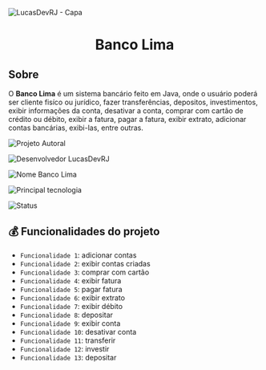![LucasDevRJ - Capa](https://user-images.githubusercontent.com/95040236/147415952-3be56c26-f85d-4489-bb6b-e32128ac7ce3.png)

<h1 align="center">Banco Lima</h1>

## Sobre

O **Banco Lima** é um sistema bancário feito em Java, onde o usuário poderá ser cliente fisíco ou jurídico, fazer transferências, depositos, investimentos, exibir informações da conta, desativar a conta, comprar com cartão de crédito ou débito, exibir a fatura, pagar a fatura, exibir extrato, adicionar contas bancárias, exibi-las, entre outras.

![Projeto Autoral](https://img.shields.io/badge/Autoral-Sim-success)

![Desenvolvedor LucasDevRJ](https://img.shields.io/badge/Desenvolvedor-LucasDevRJ-success)

![Nome Banco Lima](https://img.shields.io/badge/Nome-BancoLima-success)

![Principal tecnologia](https://img.shields.io/badge/Tecnologia-Java-success)

![Status](https://img.shields.io/badge/Status-Concluído-success)

## :moneybag: Funcionalidades do projeto

- `Funcionalidade 1`: adicionar contas
- `Funcionalidade 2`: exibir contas criadas
- `Funcionalidade 3`: comprar com cartão
- `Funcionalidade 4`: exibir fatura
- `Funcionalidade 5`: pagar fatura
- `Funcionalidade 6`: exibir extrato
- `Funcionalidade 7`: exibir débito
- `Funcionalidade 8`: depositar
- `Funcionalidade 9`: exibir conta
- `Funcionalidade 10`: desativar conta
- `Funcionalidade 11`: transferir
- `Funcionalidade 12`: investir
- `Funcionalidade 13`: depositar
